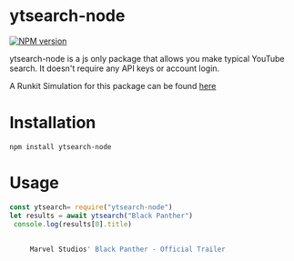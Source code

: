 # ytsearch-node

[![NPM version](https://img.shields.io/npm/v/ytsearch-node.svg?maxAge=3600)](https://www.npmjs.com/package/ytsearch-node)



ytsearch-node is a js only package that allows you make typical YouTube search. It doesn't require any API keys or account login.

A Runkit Simulation for this package can be found [here](https://runkit.com/only1drhex/ytsearch-node)

# Installation

``` pip
npm install ytsearch-node 
```







# Usage

``` js
const ytsearch= require("ytsearch-node")
let results = await ytsearch("Black Panther")
 console.log(results[0].title)
 
    
     Marvel Studios' Black Panther - Official Trailer
 ```
